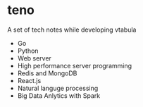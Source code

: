 # teno
A set of tech notes while developing vtabula

* Go
* Python
* Web server
* High performance server programming
* Redis and MongoDB
* React.js
* Natural languge processing
* Big Data Anlytics with Spark






